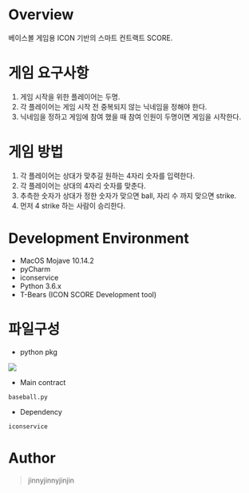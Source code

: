 # Overview
베이스볼 게임용 ICON 기반의 스마트 컨트랙트 SCORE. 

# 게임 요구사항
1. 게임 시작을 위한 플레이어는 두명.
2. 각 플레이어는 게임 시작 전 중복되지 않는 닉네임을 정해야 한다.
3. 닉네임을 정하고 게임에 참여 했을 때 참여 인원이 두명이면 게임을 시작한다.

# 게임 방법
1. 각 플레이어는 상대가 맞추길 원하는 4자리 숫자를 입력한다.
2. 각 플레이어는 상대의 4자리 숫자를 맞춘다.
3. 추측한 숫자가 상대가 정한 숫자가 맞으면 ball, 자리 수 까지 맞으면 strike.
4. 먼저 4 strike 하는 사람이 승리한다.

# Development Environment
* MacOS Mojave 10.14.2
* pyCharm
* iconservice
* Python 3.6.x
* T-Bears (ICON SCORE Development tool)

# 파일구성
* python pkg  

<img src="https://github.com/jinnyjinnyjinjin/smart-contracts/blob/master/Baseball/img/tree.png"></img>

* Main contract
```
baseball.py
```
* Dependency
```
iconservice
```
# Author
> jinnyjinnyjinjin
